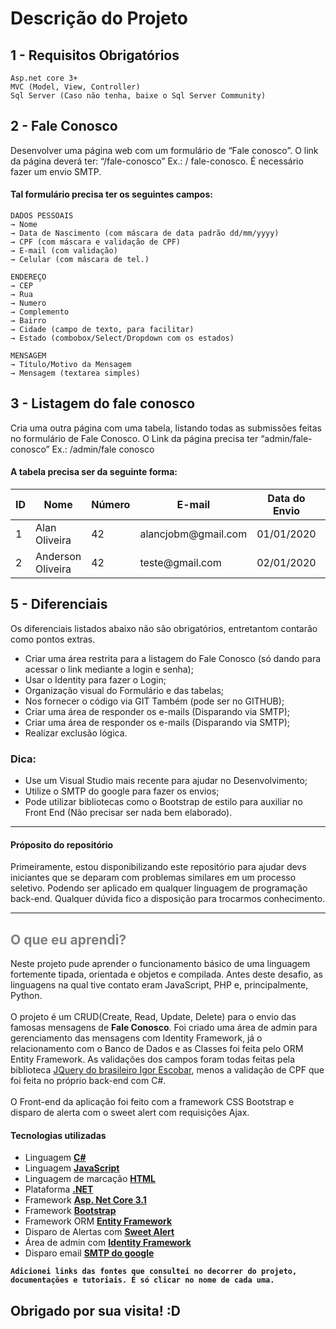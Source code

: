 # Descrição do Projeto 

## 1 - Requisitos Obrigatórios
```
Asp.net core 3+
MVC (Model, View, Controller)
Sql Server (Caso não tenha, baixe o Sql Server Community)  
```

## 2 - Fale Conosco
<p>Desenvolver uma página web com um formulário de “Fale conosco”. O link da página deverá  ter: “/fale-conosco” Ex.: <Projeto>/ fale-conosco.  
  É necessário fazer um envio SMTP.</p>
  
<h4>Tal formulário precisa ter os seguintes campos:</h4>

```
DADOS PESSOAIS
→ Nome  
→ Data de Nascimento (com máscara de data padrão dd/mm/yyyy)  
→ CPF (com máscara e validação de CPF)  
→ E-mail (com validação)  
→ Celular (com máscara de tel.) 
```

```
ENDEREÇO
→ CEP  
→ Rua  
→ Numero  
→ Complemento  
→ Bairro  
→ Cidade (campo de texto, para facilitar)  
→ Estado (combobox/Select/Dropdown com os estados)  
```

```
MENSAGEM 
→ Título/Motivo da Mensagem  
→ Mensagem (textarea simples) 
```

## 3 - Listagem do fale conosco
<p>Cria uma outra página com uma tabela, listando todas as submissões feitas no formulário de  Fale Conosco. O Link da página precisa ter “admin/fale-conosco” Ex.: <projeto>/admin/fale conosco</p>
 <h4>A tabela precisa ser da seguinte forma: </h4> 

<table>
  <thead>
    <tr> 
      <th>ID</th>
      <th>Nome</th>
      <th>Número</th>
      <th>E-mail</th>
      <th>Data do Envio</th>
      <th>Título/Motivo</th>
      <th>Ações</th>
    </tr>
  </thead>
  <tbody>
    <tr>
      <td>1</td>
      <td>Alan Oliveira</td>
      <td>42</td>
      <td>alancjobm@gmail.com</td>
      <td>01/01/2020</td>
      <td>Sugestão</td>
      <td>Ver | Excluir</td>      
    </tr>
    <tr>
      <td>2</td>
      <td>Anderson Oliveira</td>
      <td>42</td>
      <td>teste@gmail.com</td>
      <td>02/01/2020</td>
      <td>Reclamação</td>
      <td>Ver | Excluir</td>      
    </tr>    
  </tbody>
</table>

## 5 - Diferenciais 
<p> Os diferenciais listados abaixo não são obrigatórios, entretantom contarão como pontos extras. </p>
<ul>
  <li>Criar uma área restrita para a listagem do Fale Conosco (só dando para acessar o link  mediante a login e senha);</li>
  <li>Usar o Identity para fazer o Login;</li>
  <li>Organização visual do Formulário e das tabelas;</li>
  <li>Nos fornecer o código via GIT Também (pode ser no GITHUB);</li>
  <li>Criar uma área de responder os e-mails (Disparando via SMTP);</li>
  <li>Criar uma área de responder os e-mails (Disparando via SMTP);
  <li>Realizar exclusão lógica.</li>
</ul>

### Dica:
<ul>
  <li>Use um Visual Studio mais recente para ajudar no Desenvolvimento; </li>
  <li>Utilize o SMTP do google para fazer os envios;</li>
  <li>Pode utilizar bibliotecas como o Bootstrap de estilo para auxiliar no Front End (Não  precisar ser nada bem elaborado).</li>
</ul>

<hr>

<h4> Próposito do repositório </h4>
<p>Primeiramente, estou disponibilizando este repositório para ajudar devs iniciantes que se deparam com problemas similares em um processo seletivo.
Podendo ser aplicado em qualquer linguagem de programação back-end. Qualquer dúvida fico a disposição para trocarmos conhecimento.</p>


<hr>

<h2 style="color:gray; font-weight: 700">O que eu aprendi?</h2>

<p>Neste projeto pude aprender o funcionamento básico de uma linguagem fortemente tipada, orientada e objetos e compilada. Antes deste desafio, as linguagens na qual tive contato eram JavaScript, PHP e, principalmente, Python.</br></br>
O projeto é um CRUD(Create, Read, Update, Delete) para o envio das famosas mensagens de <strong>Fale Conosco</strong>. Foi criado uma área de admin para 
gerenciamento das mensagens com Identity Framework, já o relacionamento com o Banco de Dados e as Classes foi feita pelo ORM Entity Framework. As validações
dos campos foram todas feitas pela biblioteca <a href="https://igorescobar.github.io/jQuery-Mask-Plugin/" target="_blank">JQuery do brasileiro Igor Escobar</a>, menos a validação de CPF que foi feita no próprio back-end com C#. </br> </br> O Front-end da aplicação foi feito com a framework CSS Bootstrap e disparo de alerta com o sweet alert com requisições Ajax.</p>
<h4> Tecnologias utilizadas </h4>
<ul>
  <li>Linguagem <strong><a href="https://docs.microsoft.com/pt-br/dotnet/csharp/" target="_blank">C#</strong></a></li>
  <li>Linguagem <strong><a href="https://developer.mozilla.org/pt-BR/docs/Web/JavaScript" target="_blank">JavaScript</strong></a></li>
  <li>Linguagem de marcação <strong><a href="https://www.w3schools.com/html/" target="_blank">HTML</strong></a></li>
  <li>Plataforma <strong><a href="https://docs.microsoft.com/pt-br/dotnet/" target="_blank">.NET</strong></a></li>
  <li>Framework <strong><a href="https://docs.microsoft.com/pt-br/aspnet/core/?view=aspnetcore-5.0" target="_blank">Asp. Net Core 3.1</strong></a></li>
  <li>Framework <strong><a href="https://getbootstrap.com.br/docs/4.1/getting-started/introduction/" target="_blank">Bootstrap</strong></a></li>
  <li>Framework ORM <strong><a href="https://docs.microsoft.com/pt-br/ef/#:~:text=O%20Entity%20Framework%20Core%20%C3%A9,NET.&text=O%20EF%20Core%20funciona%20com,e%20o%20Azure%20Cosmos%20DB." target="_blank">Entity Framework</strong></a></li>  
  <li>Disparo de Alertas com <strong><a href="https://sweetalert2.github.io/" target="_blank">Sweet Alert</strong></a></li>  
  <li>Área de admin com <strong><a href="https://docs.microsoft.com/en-us/ef/" target="_blank">Identity Framework</strong></a></li>
  <li>Disparo email <strong><a href="https://www.hostinger.com.br/tutoriais/aprenda-a-utilizar-o-smtp-google/" target="_blank">SMTP do google<strong></a></li>
</ul>
    
```
Adicionei links das fontes que consultei no decorrer do projeto, documentações e tutoriais. É só clicar no nome de cada uma.
```

<h2>Obrigado por sua visita! :D</h2>

